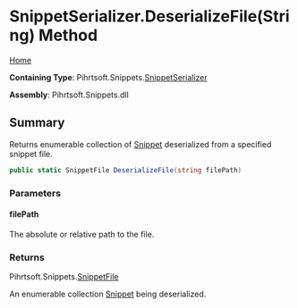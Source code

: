 <a name="_top"></a>

# SnippetSerializer\.DeserializeFile\(String\) Method

[Home](../../../../README.md#_top)

**Containing Type**: Pihrtsoft\.Snippets\.[SnippetSerializer](../README.md#_top)

**Assembly**: Pihrtsoft\.Snippets\.dll

## Summary

Returns enumerable collection of [Snippet](../../Snippet/README.md#_top) deserialized from a specified snippet file\.

```csharp
public static SnippetFile DeserializeFile(string filePath)
```

### Parameters

#### filePath

The absolute or relative path to the file\.

### Returns

Pihrtsoft\.Snippets\.[SnippetFile](../../SnippetFile/README.md#_top)

An enumerable collection [Snippet](../../Snippet/README.md#_top) being deserialized\.